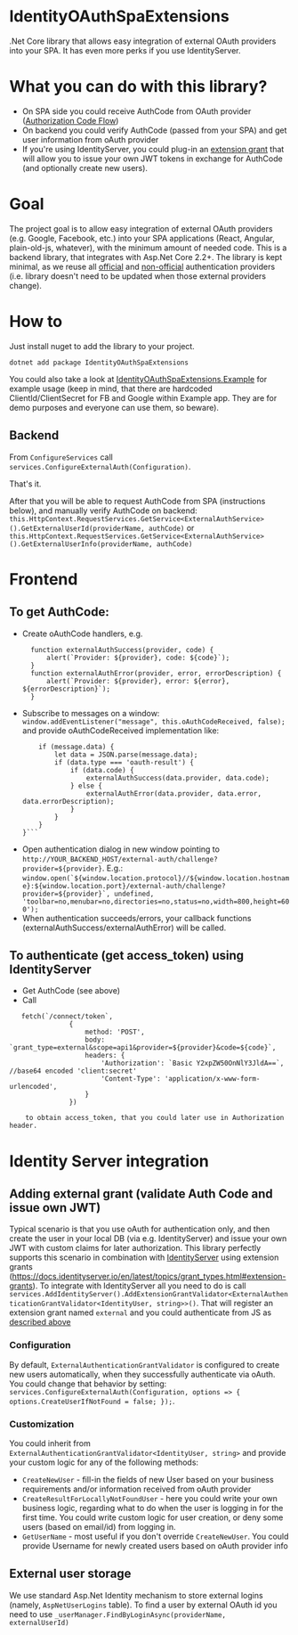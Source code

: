 # IdentityOAuthSpaExtensions
.Net Core library that allows easy integration of external OAuth providers into your SPA. It has even more perks if you use IdentityServer.

# What you can do with this library?
- On SPA side you could receive AuthCode from OAuth provider ([Authorization Code Flow](https://oauth.net/2/grant-types/authorization-code/))
- On backend you could verify AuthCode (passed from your SPA) and get user information from oAuth provider
- If you're using IdentityServer, you could plug-in an [extension grant](http://docs.identityserver.io/en/latest/topics/extension_grants.html) that will allow you to issue your own JWT tokens in exchange for AuthCode (and optionally create new users).


# Goal
The project goal is to allow easy integration of external OAuth providers (e.g. Google, Facebook, etc.) into your SPA applications (React, Angular, plain-old-js, whatever), with the minimum amount of needed code.
This is a backend library, that integrates with Asp.Net Core 2.2+.
The library is kept minimal, as we reuse all [official](https://docs.microsoft.com/en-us/aspnet/core/security/authentication/social/?view=aspnetcore-2.2) and [non-official](https://docs.microsoft.com/en-us/aspnet/core/security/authentication/social/other-logins?view=aspnetcore-2.2) authentication providers (i.e. library doesn't need to be updated when those external providers change).

# How to
Just install nuget to add the library to your project.

```dotnet add package IdentityOAuthSpaExtensions```

You could also take a look at [IdentityOAuthSpaExtensions.Example](IdentityOAuthSpaExtensions.Example) for example usage (keep in mind, that there are hardcoded ClientId/ClientSecret for FB and Google within Example app. They are for demo purposes and everyone can use them, so beware).

## Backend
From `ConfigureServices` call `services.ConfigureExternalAuth(Configuration)`.

That's it.

After that you will be able to request AuthCode from SPA (instructions below), and manually verify AuthCode on backend:
`this.HttpContext.RequestServices.GetService<ExternalAuthService>().GetExternalUserId(providerName, authCode)`
or
`this.HttpContext.RequestServices.GetService<ExternalAuthService>().GetExternalUserInfo(providerName, authCode)`

# Frontend
## To get AuthCode:
- Create oAuthCode handlers, e.g.
  ```
    function externalAuthSuccess(provider, code) {
        alert(`Provider: ${provider}, code: ${code}`);
    }
    function externalAuthError(provider, error, errorDescription) {
        alert(`Provider: ${provider}, error: ${error}, ${errorDescription}`);
    }
	```
- Subscribe to messages on a window: ```window.addEventListener("message", this.oAuthCodeReceived, false);``` and provide oAuthCodeReceived implementation like:
    ```function oAuthCodeReceived(message) {
        if (message.data) {
            let data = JSON.parse(message.data);
            if (data.type === 'oauth-result') {
                if (data.code) {
                    externalAuthSuccess(data.provider, data.code);
                } else {
                    externalAuthError(data.provider, data.error, data.errorDescription);
                }
            }
        }
    }```

- Open authentication dialog in new window pointing to `http://YOUR_BACKEND_HOST/external-auth/challenge?provider=${provider}`. E.g.:
```window.open(`${window.location.protocol}//${window.location.hostname}:${window.location.port}/external-auth/challenge?provider=${provider}`, undefined, 'toolbar=no,menubar=no,directories=no,status=no,width=800,height=600');```
- When authentication succeeds/errors, your callback functions (externalAuthSuccess/externalAuthError) will be called.

## To authenticate (get access_token) using IdentityServer
- Get AuthCode (see above)
- Call 
 ```
    fetch(`/connect/token`,
                {
                    method: 'POST',
                    body: `grant_type=external&scope=api1&provider=${provider}&code=${code}`,
                    headers: {
                        'Authorization': `Basic Y2xpZW50OnNlY3JldA==`, //base64 encoded 'client:secret'
                        'Content-Type': 'application/x-www-form-urlencoded',
                    }
                })
```
		to obtain access_token, that you could later use in Authorization header.

# Identity Server integration
## Adding external grant (validate Auth Code and issue own JWT)
Typical scenario is that you use oAuth for authentication only, and then create the user in your local DB (via e.g. IdentityServer) and issue your own JWT with custom claims for later authorization.
This library perfectly supports this scenario in combination with [IdentityServer](https://docs.identityserver.io) using extension grants (https://docs.identityserver.io/en/latest/topics/grant_types.html#extension-grants).
To integrate with IdentityServer all you need to do is call
```services.AddIdentityServer().AddExtensionGrantValidator<ExternalAuthenticationGrantValidator<IdentityUser, string>>()```.
That will register an extension grant named `external` and you could authenticate from JS as [described above](#to-authenticate-get-access_token-using-identityserver)

### Configuration
By default, `ExternalAuthenticationGrantValidator` is configured to create new users automatically, when they successfully authenticate via oAuth. You could change that behavior by setting:
```services.ConfigureExternalAuth(Configuration, options => { options.CreateUserIfNotFound = false; });```.

### Customization
You could inherit from `ExternalAuthenticationGrantValidator<IdentityUser, string>` and provide your custom logic for any of the following methods:
- `CreateNewUser` - fill-in the fields of new User based on your business requirements and/or information received from oAuth provider
- `CreateResultForLocallyNotFoundUser` - here you could write your own business logic, regarding what to do when the user is logging in for the first time. You could write custom logic for user creation, or deny some users (based on email/id) from logging in.
- `GetUserName` - most useful if you don't override `CreateNewUser`. You could provide Username for newly created users based on oAuth provider info

## External user storage
We use standard Asp.Net Identity mechanism to store external logins (namely, `AspNetUserLogins` table). To find a user by external OAuth id you need to use `_userManager.FindByLoginAsync(providerName, externalUserId)`
